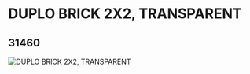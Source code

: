 # DUPLO BRICK 2X2, TRANSPARENT
## 31460
![DUPLO BRICK 2X2, TRANSPARENT](https://lc-www-live-s.legocdn.com/media/bricks/5/2/4158454.jpg)